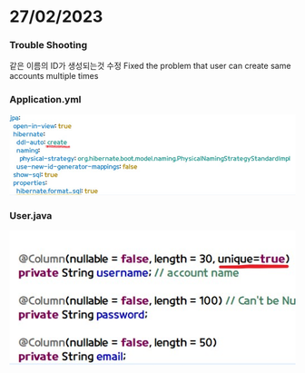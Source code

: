# 27/02/2023 

### Trouble Shooting

같은 이름의 ID가 생성되는것 수정
Fixed the problem that user can create same accounts multiple times




### Application.yml
![image](./Unique.jpg)

### User.java
![image](./Unique2.jpg)
